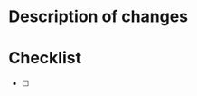 # Description of changes

<!-- Fill in a description of what this PR changes/introduces/fixes -->

# Checklist

<!-- We follow conventional commit-style PR titles and kebab-case branch names -->

- [ ] 